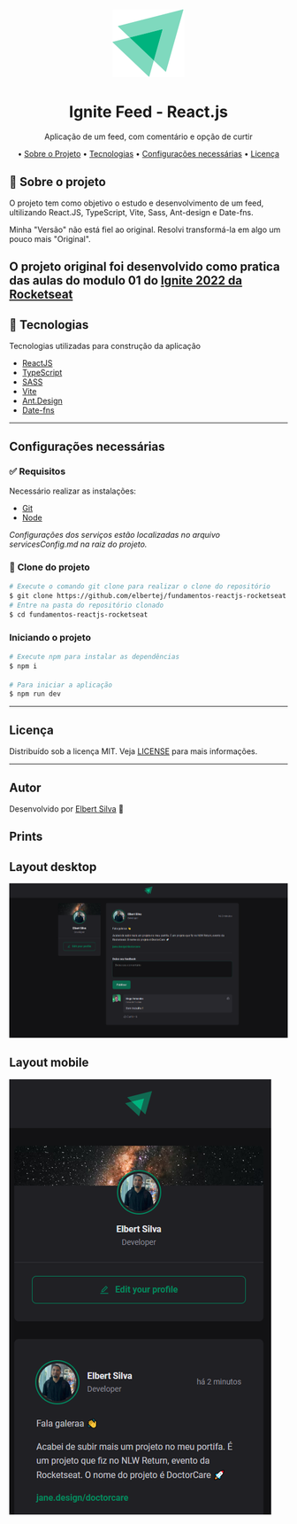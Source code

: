 <h1 align="center">
  <img alt="Logo" src="./documentation/assets/ignite-logo.svg" alt="logo-ignite">
</h1>

<h1 align="center">
    Ignite Feed - React.js
</h1>
<p align="center">Aplicação de um feed, com comentário e opção de curtir</p>


<p align="center">
  • <a href="#sobre-o-projeto">Sobre o Projeto</a>
  • <a href="#tecnologias">Tecnologias</a>
  • <a href="#configurações-necessárias">Configurações necessárias</a>
  • <a href="#licença">Licença</a>
</p>

## 🎯 Sobre o projeto

O projeto tem como objetivo o estudo e desenvolvimento de um feed, ultilizando React.JS, TypeScript, Vite, Sass, Ant-design e Date-fns.

Minha "Versão" não está fiel ao original. Resolvi transformá-la em algo um pouco mais "Original".

O projeto original foi desenvolvido como pratica das aulas do modulo 01 do [Ignite 2022 da Rocketseat](https://rocketseat.com.br/)
---

## 🚀 Tecnologias

Tecnologias utilizadas para construção da aplicação

- [ReactJS](https://reactjs.org/)
- [TypeScript](https://www.typescriptlang.org/)
- [SASS](https://sass-lang.com/)
- [Vite](https://vitejs.dev/)
- [Ant.Design](https://ant.design/)
- [Date-fns](https://date-fns.org/)
---

## Configurações necessárias

### ✅ **Requisitos**

Necessário realizar as instalações:

- [Git](https://git-scm.com/)
- [Node](https://nodejs.org/pt-br/download/package-manager/)


*Configurações dos serviços estão localizadas no arquivo servicesConfig.md na raiz do projeto.*

### 🏁 **Clone do projeto**

```bash
# Execute o comando git clone para realizar o clone do repositório
$ git clone https://github.com/elbertej/fundamentos-reactjs-rocketseat.git
# Entre na pasta do repositório clonado
$ cd fundamentos-reactjs-rocketseat
```

### **Iniciando o projeto**

```bash
# Execute npm para instalar as dependências
$ npm i

# Para iniciar a aplicação
$ npm run dev

```

---

## Licença

Distribuído sob a licença MIT. Veja [LICENSE](LICENSE) para mais informações.

---

## Autor
Desenvolvido por [Elbert Silva](https://www.linkedin.com/in/elbert-silva-83433b118/) 👋


## Prints  
<h2>
    Layout desktop 
</h2>

![Screenshots](documentation/assets/layout-desktop-comment.png)


<h2>
    Layout mobile 
</h2>

![Screenshots](documentation/assets/layout-mobile.png)